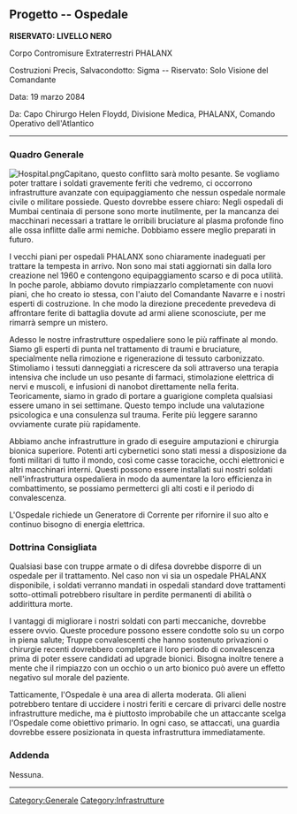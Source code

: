## Progetto -- Ospedale

**RISERVATO: LIVELLO NERO**

Corpo Contromisure Extraterrestri PHALANX

Costruzioni Precis, Salvacondotto: Sigma -- Riservato: Solo Visione del
Comandante

Data: 19 marzo 2084

Da: Capo Chirurgo Helen Floydd, Divisione Medica, PHALANX, Comando
Operativo dell'Atlantico

------------------------------------------------------------------------

### Quadro Generale

![](Hospital.png "Hospital.png")Capitano, questo conflitto sarà molto
pesante. Se vogliamo poter trattare i soldati gravemente feriti che
vedremo, ci occorrono infrastrutture avanzate con equipaggiamento che
nessun ospedale normale civile o militare possiede. Questo dovrebbe
essere chiaro: Negli ospedali di Mumbai centinaia di persone sono morte
inutilmente, per la mancanza dei macchinari necessari a trattare le
orribili bruciature al plasma profonde fino alle ossa inflitte dalle
armi nemiche. Dobbiamo essere meglio preparati in futuro.

I vecchi piani per ospedali PHALANX sono chiaramente inadeguati per
trattare la tempesta in arrivo. Non sono mai stati aggiornati sin dalla
loro creazione nel 1960 e contengono equipaggiamento scarso e di poca
utilità. In poche parole, abbiamo dovuto rimpiazzarlo completamente con
nuovi piani, che ho creato io stessa, con l'aiuto del Comandante Navarre
e i nostri esperti di costruzione. In che modo la direzione precedente
prevedeva di affrontare ferite di battaglia dovute ad armi aliene
sconosciute, per me rimarrà sempre un mistero.

Adesso le nostre infrastrutture ospedaliere sono le più raffinate al
mondo. Siamo gli esperti di punta nel trattamento di traumi e
bruciature, specialmente nella rimozione e rigenerazione di tessuto
carbonizzato. Stimoliamo i tessuti danneggiati a ricrescere da soli
attraverso una terapia intensiva che include un uso pesante di farmaci,
stimolazione elettrica di nervi e muscoli, e infusioni di nanobot
direttamente nella ferita. Teoricamente, siamo in grado di portare a
guarigione completa qualsiasi essere umano in sei settimane. Questo
tempo include una valutazione psicologica e una consulenza sul trauma.
Ferite più leggere saranno ovviamente curate più rapidamente.

Abbiamo anche infrastrutture in grado di eseguire amputazioni e
chirurgia bionica superiore. Potenti arti cybernetici sono stati messi a
disposizione da fonti militari di tutto il mondo, così come casse
toraciche, occhi elettronici e altri macchinari interni. Questi possono
essere installati sui nostri soldati nell'infrastruttura ospedaliera in
modo da aumentare la loro efficienza in combattimento, se possiamo
permetterci gli alti costi e il periodo di convalescenza.

L'Ospedale richiede un Generatore di Corrente per rifornire il suo alto
e continuo bisogno di energia elettrica.

### Dottrina Consigliata

Qualsiasi base con truppe armate o di difesa dovrebbe disporre di un
ospedale per il trattamento. Nel caso non vi sia un ospedale PHALANX
disponibile, i soldati verranno mandati in ospedali standard dove
trattamenti sotto-ottimali potrebbero risultare in perdite permanenti di
abilità o addirittura morte.

I vantaggi di migliorare i nostri soldati con parti meccaniche, dovrebbe
essere ovvio. Queste procedure possono essere condotte solo su un corpo
in piena salute; Truppe convalescenti che hanno sostenuto privazioni o
chirurgie recenti dovrebbero completare il loro periodo di convalescenza
prima di poter essere candidati ad upgrade bionici. Bisogna inoltre
tenere a mente che il rimpiazzo con un occhio o un arto bionico può
avere un effetto negativo sul morale del paziente.

Tatticamente, l'Ospedale è una area di allerta moderata. Gli alieni
potrebbero tentare di uccidere i nostri feriti e cercare di privarci
delle nostre infrastrutture mediche, ma è piuttosto improbabile che un
attaccante scelga l'Ospedale come obiettivo primario. In ogni caso, se
attaccati, una guardia dovrebbe essere posizionata in questa
infrastruttura immediatamente.

### Addenda

Nessuna.

------------------------------------------------------------------------

[Category:Generale](Category:Generale "wikilink")
[Category:Infrastrutture](Category:Infrastrutture "wikilink")